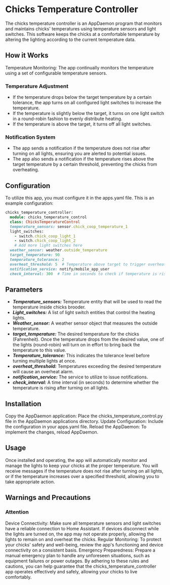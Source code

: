 # Chicks Temperature Controller

The chicks temperature controller is an AppDaemon program that monitors and maintains chicks' temperatures using temperature sensors and light switches. This software keeps the chicks at a comfortable temperature by altering the lighting according to the current temperature data.

## How it Works

Temperature Monitoring: The app continually monitors the temperature using a set of configurable temperature sensors.

### Temperature Adjustment

- If the temperature drops below the target temperature by a certain tolerance, the app turns on all configured light switches to increase the temperature.
- If the temperature is slightly below the target, it turns on one light switch in a round-robin fashion to evenly distribute heating.
- If the temperature is above the target, it turns off all light switches.

### Notification System

- The app sends a notification if the temperature does not rise after turning on all lights, ensuring you are alerted to potential issues.
- The app also sends a notification if the temperature rises above the target temperature by a certain threshold, preventing the chicks from overheating.

## Configuration

To utilize this app, you must configure it in the apps.yaml file. This is an example configuration:

```ruby
chicks_temperature_controller:
  module: chicks_temperature_control
  class: ChicksTemperatureControl
  temperature_sensors: sensor.chick_coop_temperature_1
  light_switches:
    - switch.chick_coop_light_1
    - switch.chick_coop_light_2
    # Add more light switches here
  weather_sensor: weather.outside_temperature
  target_temperature: 90
  temperature_tolerance: 2
  overheat_threshold: 5  # Temperature above target to trigger overheat alert
  notification_service: notify/mobile_app_user
  check_interval: 300  # Time in seconds to check if temperature is rising (e.g., 300 seconds = 5 minutes)
```

## Parameters

- ***Temperature_sensors:*** Temperature entity that will be used to read the temperature inside chicks brooder.
- ***Light_switches:*** A list of light switch entities that control the heating lights.
- ***Weather_sensor:*** A weather sensor object that measures the outside temperature.
- ***target_temperature:*** The desired temperature for the chicks (Fahrenheit). Once the temperature drops from the desired value, one of the lights (round-robin) will turn on in effort to bring back the temperature to this value.
- ***Temperature_tolerance:*** This indicates the tolerance level before turning multiple lights at once. 
- ***overheat_threshold:*** Temperatures exceeding the desired temperature will cause an overheat alarm.
- ***notification_service:*** The service to utilize to issue notifications.
- ***check_interval:*** A time interval (in seconds) to determine whether the temperature is rising after turning on all lights.

## Installation

Copy the AppDaemon application: Place the chicks_temperature_control.py file in the AppDaemon applications directory.
Update Configuration: Include the configuration in your apps.yaml file.
Reload the AppDaemon: To implement the changes, reload AppDaemon.

## Usage

Once installed and operating, the app will automatically monitor and manage the lights to keep your chicks at the proper temperature. You will receive messages if the temperature does not rise after turning on all lights, or if the temperature increases over a specified threshold, allowing you to take appropriate action.

## Warnings and Precautions

### Attention

Device Connectivity: Make sure all temperature sensors and light switches have a reliable connection to Home Assistant. If devices disconnect while the lights are turned on, the app may not operate properly, allowing the lights to remain on and overheat the chicks.
Regular Monitoring: To protect your chicks' safety and well-being, review the app's functioning and device connectivity on a consistent basis.
Emergency Preparedness: Prepare a manual emergency plan to handle any unforeseen situations, such as equipment failures or power outages.
By adhering to these rules and cautions, you can help guarantee that the chicks_temperature_controller app operates effectively and safely, allowing your chicks to live comfortably.

